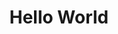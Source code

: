 ---
ee_id_thing: '59'
site: '1'
type: '2'
inv_num: 2009-036
url: 2009-036-hello-world
title: Hello World
year: '2009'
display_year: '2009'
medium: Pen on paper
dims: ''
pitch: "​Between 0-100 lines drawn to random points"
ps: ''
live_url: ''
related: ''
youtube: ''
related_code: https://github.com/coryarcangel/Hp-Pen-Plotter-Hello-World
imgs: hello-world-2009-036-digital-database-ih.jpg
subheading: ''
download: ''
add_credit: ''
commission: ''
layout: things-i-made
---